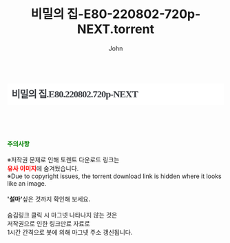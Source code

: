 ﻿---
layout: post
title:  "비밀의 집-E80-220802-720p-NEXT.torrent"
author: John
categories: [ 드라마 ]
tags: [  ]
image:  
description: "비밀의 집-E80-220802-720p-NEXT torrent 정보 공유"
toc: true
toc_sticky: true
---

<br>
<div class="view-img">
<a class="view_image" href="http://torrentmobile60.com/bbs/view_image.php?fn=%2Fdata%2Ffile%2Fdrama%2F3659260999_KmAYQkJ5_050c39f4447f99bcd43e34c8831e5c3a902f897b.jpg" target="_blank"><img alt="" class="img-tag" content="http://torrentmobile60.com/data/file/drama/3659260999_KmAYQkJ5_050c39f4447f99bcd43e34c8831e5c3a902f897b.jpg" itemprop="image" src="http://torrentmobile60.com/data/file/drama/3659260999_KmAYQkJ5_050c39f4447f99bcd43e34c8831e5c3a902f897b.jpg"/></a></div><div class="view-content" itemprop="description">
<h1 style="margin:0px;font-size:22px;font-family:dotum;line-height:50px;color:rgb(59,62,67);padding:0px 10px;border:0px;white-space:nowrap;letter-spacing:-1px;background-color:rgb(255,255,255);">비밀의 집.E80.220802.720p-NEXT</h1> </div>
    
<br><br><br>
<p data-ke-size="size16"><b><span style="color: green;">주의사항</span></b><br /><br />※저작권 문제로 인해 토렌트 다운로드 링크는<br /><b><span style="color: red;">유사 이미지</span></b>에 숨겨뒀습니다.<br />※Due to copyright issues, the torrent download link is hidden where it looks like an image.<br /><br /><b>'설마'</b>싶은 것까지 확인해 보세요.<br /><br />숨김링크 클릭 시 마그넷 나타나지 않는 것은<br />저작권으로 인한 링크만료 자료로<br />1시간 간격으로 봇에 의해 마그넷 주소 갱신됩니다.</p>
